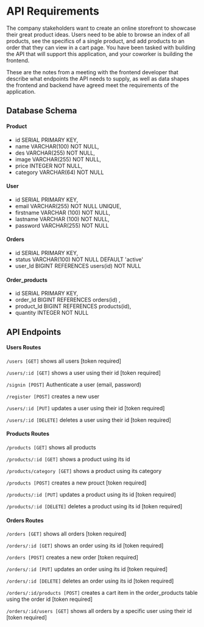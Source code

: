 # API Requirements

The company stakeholders want to create an online storefront to showcase their great product ideas. Users need to be able to browse an index of all products, see the specifics of a single product, and add products to an order that they can view in a cart page. You have been tasked with building the API that will support this application, and your coworker is building the frontend.

These are the notes from a meeting with the frontend developer that describe what endpoints the API needs to supply, as well as data shapes the frontend and backend have agreed meet the requirements of the application. 

## Database Schema

#### Product

- id SERIAL PRIMARY KEY,
- name VARCHAR(100) NOT NULL,
- des VARCHAR(255) NOT NULL,
- image VARCHAR(255) NOT NULL,
- price INTEGER NOT NULL,
- category VARCHAR(64) NOT NULL

#### User

- id SERIAL PRIMARY KEY,
- email VARCHAR(255) NOT NULL UNIQUE,
- firstname VARCHAR (100) NOT NULL,
- lastname VARCHAR (100) NOT NULL,
- password VARCHAR(255) NOT NULL

#### Orders

- id SERIAL PRIMARY KEY,
- status VARCHAR(100) NOT NULL DEFAULT 'active'
- user_Id BIGINT REFERENCES users(id) NOT NULL

#### Order_products

- id SERIAL PRIMARY KEY,
- order_Id BIGINT REFERENCES orders(id)  ,
- product_Id BIGINT REFERENCES products(id),
- quantity INTEGER NOT NULL

## API Endpoints

#### Users Routes

`/users [GET]` shows all users [token required]

`/users/:id [GET]` shows a user using their id [token required]

`/signin [POST]` Authenticate a user (email, password)

`/register [POST]` creates a new user 

`/users/:id [PUT]` updates a user using their id [token required]

`/users/:id [DELETE]` deletes a user using their id [token required]

#### Products Routes

`/products [GET]` shows all products

`/products/:id [GET]` shows a product using its id

`/products/category [GET]` shows a product using its category

`/products [POST]` creates a new prouct [token required]

`/products/:id [PUT]` updates a product using its id [token required]

`/products/:id [DELETE]` deletes a product using its id [token required]

#### Orders Routes

`/orders [GET]` shows all orders [token required]

`/orders/:id [GET]` shows an order using its id [token required]

`/orders [POST]` creates a new order [token required]

`/orders/:id [PUT]` updates an order using its id [token required]

`/orders/:id [DELETE]` deletes an order using its id [token required]

`/orders/:id/products [POST]` creates a cart item in the order_products table using the order id [token required]

`/orders/:id/users [GET]` shows all orders by a specific user using their id [token required]



